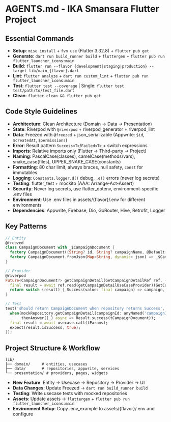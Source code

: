 # AGENTS.md - IKA Smansara Flutter Project

## Essential Commands
- **Setup**: `mise install` + `fvm use` (Flutter 3.32.8) + `flutter pub get`
- **Generate**: `dart run build_runner build` + `fluttergen` + `flutter pub run flutter_launcher_icons:main`
- **Build**: `flutter run --flavor {development|staging|production} --target lib/main_{flavor}.dart`
- **Lint**: `flutter analyze` + `dart run custom_lint` + `flutter pub run flutter_launcher_icons:main`
- **Test**: `flutter test --coverage` | Single: `flutter test test/path/to/test_file.dart`
- **Clean**: `flutter clean && flutter pub get`

## Code Style Guidelines
- **Architecture**: Clean Architecture (Domain → Data → Presentation)
- **State**: Riverpod with `@riverpod` + riverpod_generator + riverpod_lint
- **Data**: Freezed with `@freezed` + json_serializable (Appwrite: `$id`, `$createdAt`, `$permissions`)
- **Error**: Result pattern `Success<T>`/`Failed<T>` + switch expressions
- **Imports**: Relative imports only (Flutter → Third-party → Project)
- **Naming**: PascalCase(classes), camelCase(methods/vars), snake_case(files), UPPER_SNAKE_CASE(constants)
- **Formatting**: 80 char limit, always braces, null safety, `const` for immutables
- **Logging**: `Constants.logger.d()` debug, `.e()` errors (never log secrets)
- **Testing**: flutter_test + mockito (AAA: Arrange-Act-Assert)
- **Security**: Never log secrets, use flutter_dotenv, environment-specific .env files
- **Environment**: Use .env files in assets/{flavor}/.env for different environments
- **Dependencies**: Appwrite, Firebase, Dio, GoRouter, Hive, Retrofit, Logger

## Key Patterns
```dart
// Entity
@freezed
class CampaignDocument with _$CampaignDocument {
  factory CampaignDocument({String? id, String? campaignName, @Default(0) int? goalAmount}) = _CampaignDocument;
  factory CampaignDocument.fromJson(Map<String, dynamic> json) => _$CampaignDocumentFromJson(json);
}

// Provider
@riverpod
Future<CampaignDocument?> getCampaignDetail(GetCampaignDetailRef ref, {required String campaignId}) async {
  final result = await ref.read(getCampaignDetailUseCaseProvider)(GetCampaignDetailParams(campaignId: campaignId));
  return switch (result) { Success(value: final campaign) => campaign, Failed(message: _) => null };
}

// Test
test('should return CampaignDocument when repository returns Success', () async {
  when(mockRepository.getCampaignDetail(campaignId: anyNamed('campaignId')))
      .thenAnswer((_) async => Result.success(tCampaignDocument));
  final result = await usecase.call(tParams);
  expect(result.isSuccess, true);
});
```

## Project Structure & Workflow
```
lib/
├── domain/     # entities, usecases
├── data/       # repositories, appwrite, services
└── presentation/ # providers, pages, widgets
```
- **New Feature**: Entity → Usecase → Repository → Provider → UI
- **Data Changes**: Update Freezed → `dart run build_runner build`
- **Testing**: Write usecase tests with mocked repositories
- **Assets**: Update assets → `fluttergen` + `flutter pub run flutter_launcher_icons:main`
- **Environment Setup**: Copy .env_example to assets/{flavor}/.env and configure